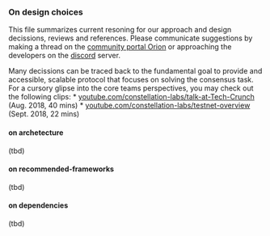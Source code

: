 ### On design choices

This file summarizes current resoning for our approach and design decissions, 
reviews and references. Please communicate suggestions by making a thread on the 
[community portal Orion](https://orion.constellationlabs.io/accounts/login/?next=/) 
or approaching the developers on the
[discord](https://discordapp.com/invite/KMSmXbV)
server.

Many decissions can be traced back to the fundamental goal to provide and
accessible, scalable protocol that focuses on solving the consensus task. 
For a cursory glipse into the core teams perspectives, you may check out the following clips:
	 * [youtube.com/constellation-labs/talk-at-Tech-Crunch](https://youtu.be/SsYZF4msXuQ) (Aug. 2018, 40 mins)
	 * [youtube.com/constellation-labs/testnet-overview](https://youtu.be/xjn6Te7Twg4) (Sept. 2018, 22 mins)

#### on archetecture

(tbd)

#### on recommended-frameworks

(tbd)

#### on dependencies

(tbd)

